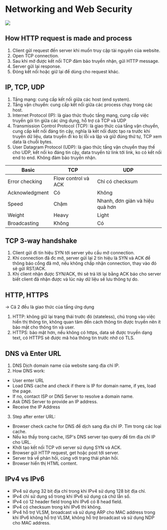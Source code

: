 # Networking and Web Security
![](https://www.dcs.bbk.ac.uk/~ptw/teaching/IWT/transport-layer/internet-protocols.png)
## How HTTP request is made and process
1. Client gửi request đến server khi muốn truy cập tài nguyên của website.
2. Open TCP connection.
3. Sau khi mở được kết nối TCP đảm bảo truyền nhận, gửi HTTP message.
4. Server gửi lại response.
5. Đóng kết nối hoặc giữ lại để dùng cho request khác.
## IP, TCP, UDP
1. Tầng mạng: cung cấp kết nối giữa các host (end system).
2. Tầng vận chuyển: cung cấp kết nối giữa các process chạy trong các host.
1. Internet Protocol (IP): là giao thức thuộc tầng mạng, cung cấp việc truyền gói tin giữa các ứng dụng, hỗ trợ cả TCP và UDP
2. Transmission Control Protocol (TCP): là giao thức của tầng vận chuyển, cung cấp kết nối đáng tin cậy, nghĩa là kết nối được tạo ra trước khi truyền dữ liệu, data truyền đi ko bị lỗi và lặp và giữ đúng thứ tự, TCP xem data là chuỗi bytes.
3. User Datagram Protocol (UDP): là giao thức tầng vận chuyển thay thế cho UDP, kết nối ko đáng tin cậy, data truyền từ link tới link, ko có kết nối end to end. Không đảm bảo truyền nhận.

| Basic | TCP      | UDP |
| ----------- | ----------- | ----------- |
| Error checking |   Flow control và ACK    | Chỉ có checksum |
| Acknowledgment |  Có  |   Không      |
| Speed | Chậm | Nhanh, đơn giản và hiệu quả hơn |
| Weight | Heavy | Light |
| Broadcasting | Không | Có |
## TCP 3-way handshake
1. Client gửi đi tín hiệu SYN tới server yêu cầu mở connection.
2. Khi connection đã đc mở, server gửi lại 2 tín hiệu là SYN và ACK để thông báo cổng đã mở, nếu không chấp nhận connection, thay vào đó sẽ gửi RST/ACK.
3. Khi client nhận được SYN/ACK, thì sẽ trả lời lại bằng ACK báo cho server biết client đã nhận được và lúc này dữ liệu sẽ lưu thông tự do.
## HTTP, HTTPS
-> Cả 2 đều là giao thức của tầng ứng dụng
1. HTTP: không giữ lại trạng thái trước đó (stateless), chú trọng vào việc hiển thị thông tin, không quan tâm đến cách thông tin được truyền nên ít bảo mật cho thông tin và user.
2. HTTPS: bảo mật hơn, nếu không có https, data sẽ được truyền dạng text, có HTTPS sẽ được mã hóa thông tin trước nhờ có TLS.
## DNS và Enter URL
1. DNS Dịch domain name của website sang địa chỉ IP.
2. How DNS work:
- User enter URL
- Load DNS cache and check if there is IP for domain name, if yes, load the page. 
- If no, contact ISP or DNS Server to resolve a domain name.
- Ask DNS Server to provide an IP address.
- Receive the IP Address
3. Step after enter URL:
- Browser check cache for DNS để dịch sang địa chỉ IP. Tìm trong các loại cache.
- Nếu ko thấy trong cache, ISP's DNS server tạo query để tìm địa chỉ IP cho URL.
- Khởi tạo kết nối TCP với server sử dụng SYN và ACK.
- Browser gửi HTTP request, get hoặc post tới server.
- Server trả về phản hồi, cùng với trạng thái phản hồi.
- Browser hiển thị HTML content.
## IPv4 vs IPv6
- IPv4 sử dụng 32 bit địa chỉ trong khi IPv4 sử dụng 128 bit địa chỉ.
- IPv4 chỉ sử dụng số trong khi IPv6 sử dụng cả chữ lẫn số.
- IPv4 có 12 header field trong khi IPv6 có 8 head field.
- IPv4 có checksum trong khi IPv6 thì không.
- IPv4 hỗ trợ VLSM, broadcast và sử dụng ARP cho MAC address trong khi IPv6 không hỗ trợ VLSM, không hỗ trợ broadcast và sử dụng NDP cho MAC address.
